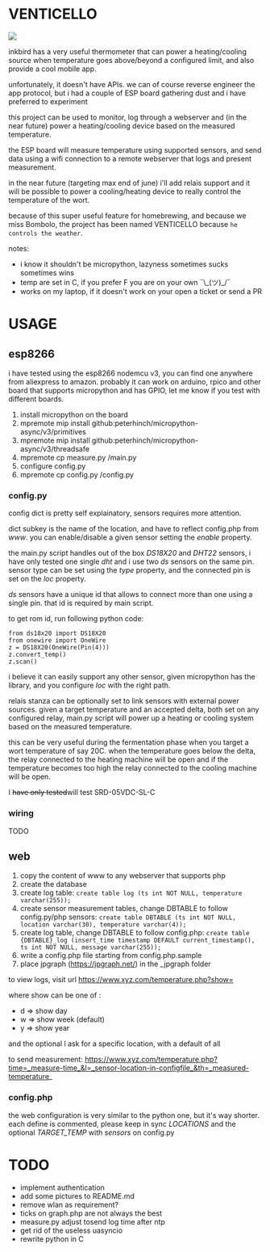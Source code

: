 # VENTICELLO

![](https://upload.wikimedia.org/wikipedia/it/6/6b/Bombolopiange.jpg)

inkbird has a very useful thermometer that can power a heating/cooling source when temperature goes above/beyond a configured limit, and also provide a cool mobile app.

unfortunately, it doesn't have APIs. we can of course reverse engineer the app protocol, but i had a couple of ESP board gathering dust and i have preferred to experiment

this project can be used to monitor, log through a webserver and (in the near future) power a heating/cooling device based on the measured temperature.

the ESP board will measure temperature using supported sensors, and send data using a wifi connection to a remote webserver that logs and present measurement.

in the near future (targeting max end of june) i'll add relais support and it will be possible to power a cooling/heating device to really control the temperature of the wort.

because of this super useful feature for homebrewing, and because we miss Bombolo, the project has been named VENTICELLO because `he controls the weather`.

notes:

- i know it shouldn't be micropython, lazyness sometimes sucks sometimes wins
- temp are set in C, if you prefer F you are on your own ¯\\\_(ツ)\_/¯
- works on my laptop, if it doesn't work on your open a ticket or send a PR

# USAGE

## esp8266

i have tested using the esp8266 nodemcu v3, you can find one anywhere from aliexpress to amazon. probably it can work on arduino, rpico and other board that supports micropython and has GPIO, let me know if you test with different boards.

1. install micropython on the board
1. mpremote mip install github:peterhinch/micropython-async/v3/primitives
1. mpremote mip install github:peterhinch/micropython-async/v3/threadsafe
1. mpremote cp measure.py /main.py
1. configure config.py
1. mpremote cp config.py /config.py

### config.py

config dict is pretty self explainatory, sensors requires more attention.

dict subkey is the name of the location, and have to reflect config.php from _www_. you can enable/disable a given sensor setting the _enable_ property.

the main.py script handles out of the box _DS18X20_ and _DHT22_ sensors, i have only tested one single _dht_ and i use two _ds_ sensors on the same pin. sensor type can be set using the _type_ property, and the connected pin is set on the _loc_ property.

_ds_ sensors have a unique id that allows to connect more than one using a single pin. that id is required by main script.

to get rom id, run following python code:

```from machine import Pin
from ds18x20 import DS18X20
from onewire import OneWire
z = DS18X20(OneWire(Pin(4)))
z.convert_temp()
z.scan()
```

i believe it can easily support any other sensor, given micropython has the library, and you configure _loc_ with the right path.

relais stanza can be optionally set to link sensors with external power sources. given a target temperature and an accepted delta, both set on any configured relay, main.py script will power up a heating or cooling system based on the measured temperature.

this can be very useful during the fermentation phase when you target a wort temperature of say 20C. when the temperature goes below the delta, the relay connected to the heating machine will be open and if the temperature becomes too high the relay connected to the cooling machine will be open.

I ~~have only tested~~will test SRD-05VDC-SL-C

### wiring

TODO

## web

1. copy the content of www to any webserver that supports php
1. create the database
1. create log table: `create table log (ts int NOT NULL, temperature varchar(255));`
1. create sensor measurement tables, change DBTABLE to follow config.py/php sensors: `create table DBTABLE (ts int NOT NULL, location varchar(30), temperature varchar(4));`
1. create log table, change DBTABLE to follow config.php: `create table {DBTABLE}_log (insert_time timestamp DEFAULT current_timestamp(), ts int NOT NULL, message varchar(255));`
1. write a config.php file starting from config.php.sample
1. place jpgraph (https://jpgraph.net/) in the \_jpgraph folder

to view logs, visit url https://www.xyz.com/temperature.php?show=

where show can be one of :

- d => show day
- w => show week (default)
- y => show year

and the optional l ask for a specific location, with a default of all

to send measurement:
https://www.xyz.com/temperature.php?time=_measure-time_&l=_sensor-location-in-configfile_&th=_measured-temperature_

### config.php

the web configuration is very similar to the python one, but it's way shorter. each define is commented, please keep in sync _LOCATIONS_ and the optional _TARGET_TEMP_ with _sensors_ on config.py

# TODO

- implement authentication
- add some pictures to README.md
- remove wlan as requirement?
- ticks on graph.php are not always the best
- measure.py adjust tosend log time after ntp
- get rid of the useless uasyncio
- rewrite python in C
